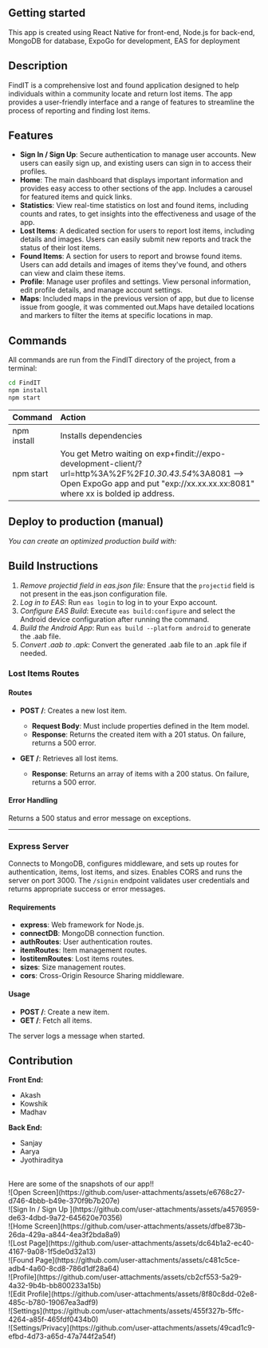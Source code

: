 ## Getting started
This app is created using React Native for front-end, Node.js for back-end, MongoDB for database, ExpoGo for development, EAS for deployment 

## Description
FindIT is a comprehensive lost and found application designed to help individuals within a community locate and return lost items. The app provides a user-friendly interface and a range of features to streamline the process of reporting and finding lost items.

## Features

- **Sign In / Sign Up**: Secure authentication to manage user accounts. New users can easily sign up, and existing users can sign in to access their profiles.
- **Home**: The main dashboard that displays important information and provides easy access to other sections of the app. Includes a carousel for featured items and quick links.
- **Statistics**: View real-time statistics on lost and found items, including counts and rates, to get insights into the effectiveness and usage of the app.
- **Lost Items**: A dedicated section for users to report lost items, including details and images. Users can easily submit new reports and track the status of their lost items.
- **Found Items**: A section for users to report and browse found items. Users can add details and images of items they've found, and others can view and claim these items.
- **Profile**: Manage user profiles and settings. View personal information, edit profile details, and manage account settings.
- **Maps**: Included maps in the previous version of app, but due to license issue from google, it was commented out.Maps have detailed locations and markers to filter the items at specific locations in map.
  
## Commands

All commands are run from the FindIT directory of the project, from a terminal:
  ```bash
  cd FindIT
  npm install
  npm start
  ```
| Command                 | Action                                                 |
| :---------------------- | :----------------------------------------------------- |
| npm install         | Installs dependencies                                  |
| npm start           | You get Metro waiting on exp+findit://expo-development-client/?url=http%3A%2F%2F*10.30.43.54*%3A8081 --> Open ExpoGo app and put "exp://xx.xx.xx.xx:8081" where xx is bolded ip address.           |


## Deploy to production (manual)

*You can create an optimized production build with:*

## Build Instructions

1. *Remove projectid field in eas.json file:* Ensure that the `projectid` field is not present in the eas.json configuration file.
2. *Log in to EAS*: Run `eas login` to log in to your Expo account.
3. *Configure EAS Build*: Execute `eas build:configure` and select the Android device configuration after running the command.
4. *Build the Android App*: Run `eas build --platform android` to generate the .aab file.
5. *Convert .aab to .apk*: Convert the generated .aab file to an .apk file if needed.


### Lost Items Routes

#### Routes

- **POST /**: Creates a new lost item.  
  - **Request Body**: Must include properties defined in the Item model.  
  - **Response**: Returns the created item with a 201 status. On failure, returns a 500 error.

- **GET /**: Retrieves all lost items.  
  - **Response**: Returns an array of items with a 200 status. On failure, returns a 500 error.

#### Error Handling

Returns a 500 status and error message on exceptions.

---

### Express Server

Connects to MongoDB, configures middleware, and sets up routes for authentication, items, lost items, and sizes. Enables CORS and runs the server on port 3000. The `/signin` endpoint validates user credentials and returns appropriate success or error messages.

#### Requirements

- **express**: Web framework for Node.js.
- **connectDB**: MongoDB connection function.
- **authRoutes**: User authentication routes.
- **itemRoutes**: Item management routes.
- **lostitemRoutes**: Lost items routes.
- **sizes**: Size management routes.
- **cors**: Cross-Origin Resource Sharing middleware.

#### Usage

- **POST /**: Create a new item.
- **GET /**: Fetch all items.

The server logs a message when started.

## Contribution

**Front End:**
- Akash
- Kowshik
- Madhav
  
**Back End:**
- Sanjay
- Aarya
- Jyothiraditya
 <br>
Here are some of the snapshots of our app!!
<br>
![Open Screen](https://github.com/user-attachments/assets/e6768c27-d746-4bbb-b49e-370f9b7b207e)
<br>
![Sign In / Sign Up ](https://github.com/user-attachments/assets/a4576959-de63-4dbd-9a72-645620e70356)
<br>
![Home Screen](https://github.com/user-attachments/assets/dfbe873b-26da-429a-a844-4ea3f2bda8a9)
<br>
![Lost Page](https://github.com/user-attachments/assets/dc64b1a2-ec40-4167-9a08-1f5de0d32a13)
<br>
![Found Page](https://github.com/user-attachments/assets/c481c5ce-adb4-4a60-8cd8-786d1df28a64)
<br>
![Profile](https://github.com/user-attachments/assets/cb2cf553-5a29-4a32-9b4b-bb800233a15b)
<br>
![Edit Profile](https://github.com/user-attachments/assets/8f80c8dd-02e8-485c-b780-19067ea3adf9)
<br>
![Settings](https://github.com/user-attachments/assets/455f327b-5ffc-4264-a85f-465fdf0434b0)
<br>
![Settings/Privacy](https://github.com/user-attachments/assets/49cad1c9-efbd-4d73-a65d-47a744f2a54f)
<br>









